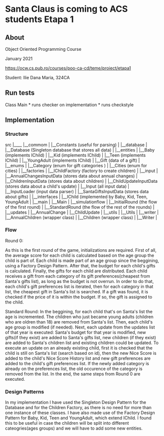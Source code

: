 # Santa Claus is coming to ACS students Etapa 1

## About

Object Oriented Programming Course

January 2021

https://ocw.cs.pub.ro/courses/poo-ca-cd/teme/proiect/etapa1

Student: Ilie Dana Maria, 324CA

## Run tests

Class Main
    * runs checker on implementation
    * runs checkstyle


## Implementation

### Structure

src
|____
    |__commom
    |  |__Constants (useful for parsing)
    |
    |__database
    |  |__Database (Singleton database that stores all data)
    |
    |__entities
    |  |__Baby (implements IChild)
    |  |__Kid (implements IChild)
    |  |__Teen (implements IChild)
    |  |__YoungAdult (implements IChild)
    |  |__Gift (data of a gift)
    |
    |__enums
    |  |__Category (enum for gift categories )
    |  |__Cities (enum for cities) 
    |
    |__factories
    |  |__IChildFactory (factory to create children)
    |
    |__input
    |  |__AnnualChangesInputData (stores data about annual changes)
    |  |__ChildrenInputData (stores data about children)
    |  |__ChildUpdateInputData (stores data about a child's update)
    |  |__Input (all input data)
    |  |__InputLoader (input data parser)
    |  |__SantaGiftsInputData (stores data about gifts)
    |
    |__interfaces
    |  |__IChild (implemented by Baby, Kid, Teen, YoungAdult
    |
    |__main 
    |  |__Main
    |
    |__simulationflow
    |  |__InitialRound (the flow of the first round)
    |  |__StandardRound (the flow of the rest of the rounds) 
    |
    |__updates
    |  |__AnnualChange
    |  |__ChildUpdate
    |
    |__utils
    |  |__Utils
    |
    |__writer
    |  |__AnnualChildren (wrapper class)
    |  |__Children (wrapper class)
    |  |__Writer
    |
    

### Flow

Round 0:

As this is the first round of the game, initializations are required.
First of all, the average score for each child is calculated based on the age
group the child is part of. Each child is made part of an age group since the beggining, 
using a Factory Design Pattern. After that, the budget for each child's gifts is 
calculated.
Finally, the gifts for each child are distributed. Each child receives a gift
from each category of its gift preferences(cheapest from Santa's gifts list), 
as long as the budget is not overrun. In order to do that, each child's gift
preferences list is iterated, then for each category in that list, the cheapest
gift in Santa's list is searched. If a gift was found, it is checked if the 
price of it is within the budget. If so, the gift is assigned to the child.

Standard Round:
In the beggining, for each child that's on Santa's list the age is incremented.
The children who just became young adults (children who are oldren than 18) are
removed from Santa's list. Then, each child's age group is modified (if 
needed).
Next, each update from the updates list of that year is executed: Santa's budget
for that year is modified, new gifts(if they exist) are added to Santa's gifts 
list, new children (if they exist) are added to Santa's children list and 
existing children could be updated. To execute an update on an already existing
child, first it is checked that the child is still on Santa's list (search 
based on id), then the new Nice Score is added to the child's Nice Score History
list and new gift preferences are added to the child's gift preferences list. 
If the newly added category is already on the preferences list, the old occurence
of the category is removed from the list.
In the end, the same steps from Round 0 are executed.

### Design Patterns

In my implementation I have used the Singleton Design Pattern for the Database
and for the Children Factory, as there is no need for more than one instance of
these classes. 
I have also made use of the Factory Design Pattern for Baby, Kid,
Teen and YoungAdult, which extend IChild. I found this to be useful in case the
children will be split into different cateogries(ages groups) and we will have
to add some new entities.

